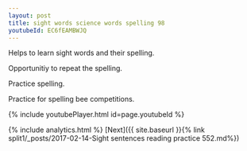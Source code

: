 ```yaml
---
layout: post
title: sight words science words spelling 98
youtubeId: EC6fEAMBWJQ
---
```

 
 
Helps to learn sight words and their spelling.

Opportunitiy to repeat the spelling. 

Practice spelling. 
 
Practice for spelling bee competitions. 
 
{% include youtubePlayer.html id=page.youtubeId %}
 
 
{% include analytics.html %} 
[Next]({{ site.baseurl }}{% link  split1/_posts/2017-02-14-Sight sentences reading practice 552.md%})
 
